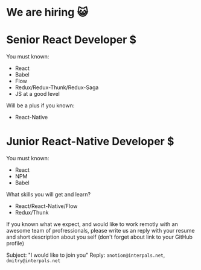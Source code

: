 # We are hiring :smiley_cat:

# Senior React Developer $

You must known:

- React
- Babel
- Flow
- Redux/Redux-Thunk/Redux-Saga
- JS at a good level

Will be a plus if you known:

- React-Native

# Junior React-Native Developer $

You must known:

- React
- NPM
- Babel

What skills you will get and learn?

- React/React-Native/Flow
- Redux/Thunk

If you known what we expect, and would like to work remotly with an awesome team of profressionals, please write us an reply with your resume and short description about you self (don't forget about link to your GitHub profile)

Subject: "I would like to join you"
Reply: `anotion@interpals.net`, `dmitry@interpals.net`
